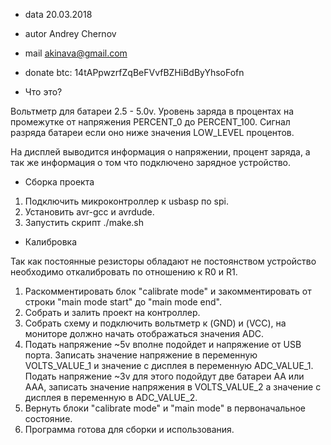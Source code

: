 * data   20.03.2018
* autor  Andrey Chernov
* mail   akinava@gmail.com
* donate btc: 14tAPpwzrfZqBeFVvfBZHiBdByYhsoFofn


* Что это?

Вольтметр для батареи 2.5 - 5.0v.
Уровень заряда в процентах на промежутке от напряжения PERCENT_0 до PERCENT_100.
Сигнал разряда батареи если оно ниже значения LOW_LEVEL процентов.

На дисплей выводится информация о напряжении, процент заряда, а так же информация о том что подключено зарядное устройство.

* Сборка проекта

1. Подключить микроконтроллер к usbasp по spi.
2. Установить avr-gcc и avrdude.
3. Запустить скрипт ./make.sh

* Калибровка

Так как постоянные резисторы обладают не постоянством устройство необходимо откалибровать по отношению к R0 и R1.

1. Раскомментировать блок "calibrate mode" и закомментировать от строки "main mode start" до "main mode end".
2. Собрать и залить проект на контроллер.
3. Собрать схему и подключить вольтметр к (GND) и (VCC), на мониторе должно начать отображаться значения ADC.
4. Подать напряжение ~5v вполне подойдет и напряжение от USB порта. Записать значение напряжение в переменную VOLTS_VALUE_1 и значение с дисплея в переменную ADC_VALUE_1. Подать напряжение ~3v для этого подойдут две батареи AA или AAA, записать значение напряжения в VOLTS_VALUE_2 а значение с дисплея в переменную в ADC_VALUE_2.
5. Вернуть блоки "calibrate mode" и "main mode" в первоначальное состояние.
6. Программа готова для сборки и использования.
